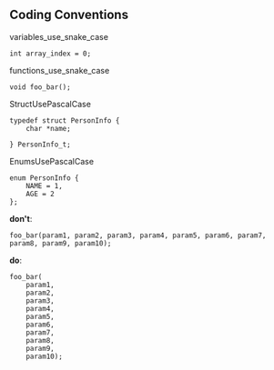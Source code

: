 ## Coding Conventions

variables_use_snake_case
```
int array_index = 0;
```

functions_use_snake_case
```
void foo_bar();
```

StructUsePascalCase
```
typedef struct PersonInfo {
    char *name;

} PersonInfo_t;
```

EnumsUsePascalCase
```
enum PersonInfo {
    NAME = 1,
    AGE = 2
};
```

**don't**:
```
foo_bar(param1, param2, param3, param4, param5, param6, param7, param8, param9, param10);
```

**do**:
```
foo_bar(
    param1,
    param2,
    param3,
    param4,
    param5,
    param6,
    param7,
    param8,
    param9,
    param10);
```